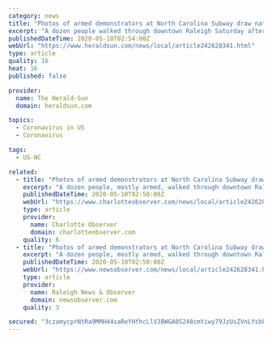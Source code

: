 ```yaml
---
category: news
title: "Photos of armed demonstrators at North Carolina Subway draw national attention"
excerpt: "A dozen people walked through downtown Raleigh Saturday afternoon with weapons and flags on the first full day of North Carolina’s Phase 1 — when some coronavirus-related restrictions have been loosened. While the group attracted plenty of curious onlookers, they are getting even more national attention online, thanks to now-viral photos by ..."
publishedDateTime: 2020-05-10T02:54:00Z
webUrl: "https://www.heraldsun.com/news/local/article242628341.html"
type: article
quality: 16
heat: 16
published: false

provider:
  name: The Herald-Sun
  domain: heraldsun.com

topics:
  - Coronavirus in US
  - Coronavirus

tags:
  - US-NC

related:
  - title: "Photos of armed demonstrators at North Carolina Subway draw national attention | Charlotte Observer"
    excerpt: "A dozen people, mostly armed, walked through downtown Raleigh to oppose North Carolina’s coronavirus restrictions and ordered sandwiches at Subway. News & Observer photojournalist’s photos of them have gone viral."
    publishedDateTime: 2020-05-10T02:50:00Z
    webUrl: "https://www.charlotteobserver.com/news/local/article242628341.html"
    type: article
    provider:
      name: Charlotte Observer
      domain: charlotteobserver.com
    quality: 6
  - title: "Photos of armed demonstrators at North Carolina Subway draw national attention | Raleigh News & Observer"
    excerpt: "A dozen people, mostly armed, walked through downtown Raleigh to oppose North Carolina’s coronavirus restrictions and ordered sandwiches at Subway. News & Observer photojournalist’s photos of them have gone viral."
    publishedDateTime: 2020-05-10T02:50:00Z
    webUrl: "https://www.newsobserver.com/news/local/article242628341.html"
    type: article
    provider:
      name: Raleigh News & Observer
      domain: newsobserver.com
    quality: 3

secured: "3czamycprNtRa9MMH44saReYHfhcLlVJBWGA0S248cmYiwy79JzUsZVnLYsbEcu/yh3rn/DViitBeoWQbatTDemlRdQnxODOiER7viRPHrKOYuMAVl2LifSfZsZKxNLdZZhwXrsvByV94WnczABj6q1nu+bZ3FYIvrL8AswyQe6pNOrvPw5Cs333JjDkzhtoG9ZsJIXTWGTIPBaKX0fIQp3k5QmECl6gNs6cWbDutLllhYRIkPrhgCni6KGAMVqD+IAgdC4d+3ZO1jcv5M62xxc5j4JQe4rbPau7gqE3l9CwjlInPrR10GWdv7uM4yC1MfMo/NM0f131tbRsIbdr4r2DXWe4uPCzoiA3elvOwIlOjdGTuaoBstPfe/iUIMo1aTelO6BxSYS69O6Acwi9UnPBK1Q644aCIJv7isU9jnDhAriCP5Yt1EC8rdZiOzZJLXWlZk+aZbp+aqKHVQb8J2aWsrrx+zxr/gG5Gtx0ykU=;SVz28J8VWgsROr41yVgVAA=="
---
```


